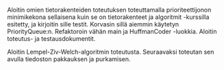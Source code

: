 Aloitin omien tietorakenteiden toteutuksen toteuttamalla prioriteettijonon minimikekona sellaisena kuin se
on tietorakenteet ja algoritmit -kurssilla esitetty, ja kirjoitin sille testit. Korvasin sillä aiemmin käytetyn
PriorityQueue:n. Refaktoroin vähän main ja HuffmanCoder -luokkia. Aloitin toteutus- ja testausdokumentit.

Aloitin Lempel-Ziv-Welch-algoritmin toteutusta. Seuraavaksi toteutan sen avulla tiedoston pakkauksen ja purkamisen.
